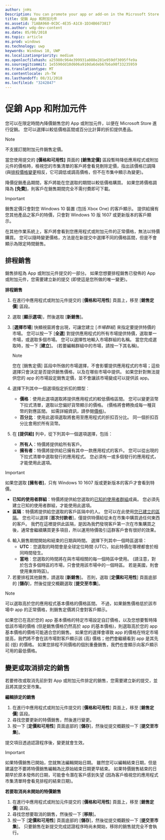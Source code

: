 ```yaml
---
author: jnHs
Description: You can promote your app or add-on in the Microsoft Store by putting it on sale for a limited time.
title: 促銷 App 和附加元件
ms.assetid: 71ABA960-0CDC-4E35-A1C8-1D34B6673817
ms.author: wdg-dev-content
ms.date: 05/08/2018
ms.topic: article
ms.prod: windows
ms.technology: uwp
keywords: Windows 10, UWP
ms.localizationpriority: medium
ms.openlocfilehash: a25980c964e399931a088e281e959df3095ffe9a
ms.sourcegitcommit: 1e5590dd10d606a910da6deb67b6a98f33235959
ms.translationtype: MT
ms.contentlocale: zh-TW
ms.lasthandoff: 08/31/2018
ms.locfileid: "3242847"
---
```

# <a name="put-apps-and-add-ons-on-sale"></a>促銷 App 和附加元件

您可以在限定時間內降價銷售您的 App 或附加元件，以便在 Microsoft Store 進行促銷。 您可以選擇以較低價格區間或百分比計算的折扣提供產品。

> [!NOTE]
> 不支援訂閱附加元件銷售定價。

當您使用提交的 **\[價格和可用性\]** 頁面的 **\[銷售定價\]** 區段暫時降低應用程式或附加元件的價格時，檢視您的市集清單的客戶將會看見刪除定價，指出該價格已調降 (與[排程價格變更](set-and-schedule-app-pricing.md#schedule-price-changes)相反，它可調低或調高價格，但不在市集中顯示為變更)。 

降價促銷產品期間，客戶將能在您選取的期間以較低價格購買。 如果您將價格調降為 **\[免費\]**，則客戶在銷售期間完全不需付費即可下載。

> [!IMPORTANT]
> 銷售定價只會對您 Windows 10 裝置 (包括 Xbox One) 的客戶顯示。 提供給擁有您其他產品之客戶的特價，只會對 Windows 10 版 1607 或更新版本的客戶顯示。
> 
> 在其他作業系統上，客戶將會看到您應用程式或附加元件的正常價格，無法以特價購買。 您可以隨時變更價格，方法是在新提交中選擇不同的價格區間，但是不會顯示為限定時間銷售。


## <a name="scheduling-a-sale"></a>排程銷售

銷售排程為 App 或附加元件提交的一部分。 如果您想要排程銷售已發佈的 App 或附加元件，您需要建立新的提交 (即使這是您所做的唯一變更)。

**排程銷售**

1. 在進行中應用程式或附加元件提交的 [**價格和可用性**] 頁面上，移至 [**銷售定價**] 區段。
2. 選取 [**顯示選項**]，然後選取 [**新銷售**]。
3. [**選擇市場**] 快顯視窗將會出現，可讓您建立 [*市場群組*] 來指定要提供特價的市場。 您可以按一下 [**全選**] 對提供應用程式的所有市場提供特價，選取單一市場，或選取多個市場。 您可以選擇性地輸入市場群組的名稱。 當您完成選取時，按一下 [**建立**]。 (若要編輯群組中的市場，請按一下其名稱)。

   > [!NOTE]
   > 您在 [銷售定價] 區段中所做的市場選擇，不會影響提供應用程式的市場；這些選擇只會決定是否提供銷售價格，以及在哪些市場中提供。 如果您針對無法提供您的 app 的市場設定銷售定價，並不會讓該市場變成可以提供該 app。
4. 選擇下列其中一個選項指定折扣的類型︰
   - **價格**︰使用此選項選取將提供應用程式的較低價格區間。 您可以變更貨幣下拉式清單，選取以您偏好貨幣顯示的價格。 (價格將會轉換成每一種貨幣的對應區間。 如需詳細資訊，請參閱[價格](set-app-pricing-and-availability.md))。
   - **百分比**︰使用此選項選取將套用至應用程式的折扣百分比。 同一個折扣百分比會用於所有貨幣。
5. 在 **\[提供給\]** 列中，從下列其中一個選項選擇，包括：
   - **所有人**：特價將提供給所有客戶。
   - **擁有者**：特價將提供給已擁有其中一款應用程式的客戶。 您可以從出現的下拉式清單中選取發行的應用程式。 您必須有一或多個發行的應用程式，才能使用此選項。

  > [!IMPORTANT]
  > 如果您選取 **\[擁有者\]**，只有 Windows 10 1607 版或更新版本的客戶才會看到特價。

   - **已知的使用者群組**：特價將提供給您選取的[已知的使用者群組](create-known-user-groups.md)成員。 您必須先建立已知的使用者群組，才能使用此選項。
   - **區隔**：特價將提供給您選取的客戶區隔中的人。 您可以在此使用[您已建立的區隔](create-customer-segments.md)。 您也可以選擇 [**首次付款者**]，僅提供特價給從未在市集中購買過任何東西的客戶。 我們在這裡提供此區隔，是因為我們發現客戶第一次在市集購買之後，通常會繼續購買更多項目，所以運用特價吸引這群客戶會有很好的效果。
6. 輸入銷售期間開始和結束的日期與時間。 選擇下列其中一個時區選項：
   - **UTC**︰您選取的時間會是全球定位時間 (UTC)，如此特價在哪裡都會於相同時間發生。
   - **當地**︰您選取的時間將在與市場相關的每一個時區中使用。 (請注意，對於包含多個時區的市場，只會使用該市場中的一個時區。 若是美國，則會使用東岸時區)。
7. 若要排程其他銷售，請選取 [**新銷售**]。 否則，選取 [**定價和可用性**] 頁面底部的 [**儲存**]，然後從提交概觀選取 [**提交至市集**]。

> [!NOTE]
> 可以選取高於您的應用程式基本價格的價格區間。 不過，如果銷售價格低於該市場中 app 的正常價格，則銷售定價將只會對客戶顯示。
>
> 如果您已在高於您的 app 基本價格的特定市場設定自訂價格，以及您想要暫時降低該市場的價格 (但是銷售價格仍然高於 app 的基本價格)，則選取高於您的 app 基本價格的價格可能適合您的銷售。 如果您的選擇會導致 app 的價格在特定市場提高，我們將不會在該市場對客戶顯示該 (高) 價格；他們會繼續看到 app 是其先前 (低) 的價格。 如果您排程不同價格的個別重疊銷售，我們也會顯示向客戶顯示可用的最低價格。

## <a name="changing-or-canceling-a-scheduled-sale"></a>變更或取消排定的銷售

若要修改或取消先前針對 App 或附加元件排定的銷售，您需要建立新的提交，並且將其提交至市集。

**編輯排定的銷售**

1.  在進行中應用程式或附加元件提交的 [**價格和可用性**] 頁面上，移至 [**銷售定價**] 區段。
2.  尋找您要更新的特價銷售，然後進行變更。
3.  按一下 [**定價和可用性**] 頁面底部的 [**儲存**]，然後從提交概觀按一下 [**提交至市集**]。

提交項目透過認證程序後，變更就會生效。

> [!IMPORTANT]
> 如果特價銷售已開始，您就無法編輯開始日期。 雖然您可以編輯結束日期，但是建議您不要將特價銷售編輯為比原始結束日期更早結束。 如果特價銷售結束的日期早於原本發佈的日期，可能會令潛在客戶感到失望 (因為客戶檢視您的應用程式市集清單時會看見排程的結束日期)。

 **若要取消尚未開始的特價銷售**

1.  在進行中應用程式或附加元件提交的 [**價格和可用性**] 頁面上，移至 [**銷售定價**] 區段。
2.  尋找您想要取消的銷售，然後按一下 [**移除**]。
3.  按一下 [**定價和可用性**] 頁面底部的 [**儲存**]，然後從提交概觀按一下 [**提交至市集**]。 只要銷售在新提交完成認證程序時尚未開始，移除的銷售就完全不會執行。




